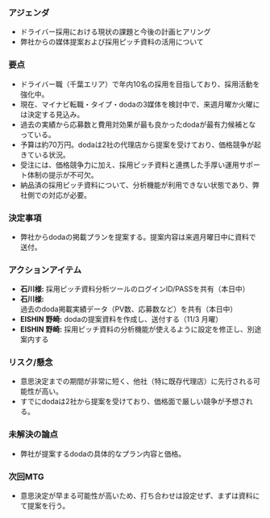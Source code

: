 ### アジェンダ
- ドライバー採用における現状の課題と今後の計画ヒアリング
- 弊社からの媒体提案および採用ピッチ資料の活用について

### 要点
- ドライバー職（千葉エリア）で年内10名の採用を目指しており、採用活動を強化中。
- 現在、マイナビ転職・タイプ・dodaの3媒体を検討中で、来週月曜か火曜には決定する見込み。
- 過去の実績から応募数と費用対効果が最も良かったdodaが最有力候補となっている。
- 予算は約70万円。dodaは2社の代理店から提案を受けており、価格競争が起きている状況。
- 受注には、価格競争力に加え、採用ピッチ資料と連携した手厚い運用サポート体制の提示が不可欠。
- 納品済の採用ピッチ資料について、分析機能が利用できない状態であり、弊社側での対応が必要。

### 決定事項
- 弊社からdodaの掲載プランを提案する。提案内容は来週月曜日中に資料で送付。

### アクションアイテム
- **石川様:** 採用ピッチ資料分析ツールのログインID/PASSを共有（本日中）
- **石川様:** 過去のdoda掲載実績データ（PV数、応募数など）を共有（本日中）
- **EISHIN 野崎:** dodaの提案資料を作成し、送付する（11/3 月曜）
- **EISHIN 野崎:** 採用ピッチ資料の分析機能が使えるように設定を修正し、別途案内する

### リスク/懸念
- 意思決定までの期間が非常に短く、他社（特に既存代理店）に先行される可能性が高い。
- すでにdodaは2社から提案を受けており、価格面で厳しい競争が予想される。

### 未解決の論点
- 弊社が提案するdodaの具体的なプラン内容と価格。

### 次回MTG
- 意思決定が早まる可能性が高いため、打ち合わせは設定せず、まずは資料にて提案を行う。